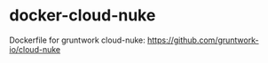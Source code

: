 # docker-cloud-nuke

Dockerfile for gruntwork cloud-nuke: https://github.com/gruntwork-io/cloud-nuke
